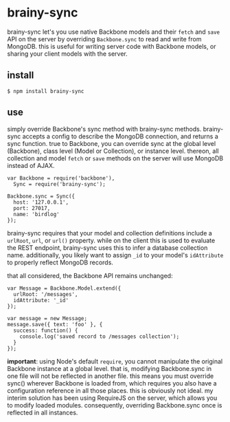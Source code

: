 # brainy-sync

brainy-sync let's you use native Backbone models and their `fetch` and `save` API on the server by overriding `Backbone.sync` to read and write from MongoDB. this is useful for writing server code with Backbone models, or sharing your client models with the server.

## install

```
$ npm install brainy-sync
```

## use 

simply override Backbone's sync method with brainy-sync methods. brainy-sync accepts a config to describe the MongoDB connection, and returns a sync function. true to Backbone, you can override sync at the global level (Backbone), class level (Model or Collection), or instance level. thereon, all collection and model `fetch` or `save` methods on the server will use MongoDB instead of AJAX.

```
var Backbone = require('backbone'),
  Sync = require('brainy-sync');

Backbone.sync = Sync({
  host: '127.0.0.1',
  port: 27017,
  name: 'birdlog'
});
```

brainy-sync requires that your model and collection definitions include a `urlRoot`, `url`, or `url()` property. while on the client this is used to evaluate the REST endpoint, brainy-sync uses this to infer a database collection name. additionally, you likely want to assign `_id` to your model's `idAttribute` to properly reflect MongoDB records.

that all considered, the Backbone API remains unchanged:

```
var Message = Backbone.Model.extend({
  urlRoot: '/messages',
  idAttribute: '_id'
});

var message = new Message;
message.save({ text: 'foo' }, {
  success: function() {
    console.log('saved record to /messages collection');
  }
});
```

**important**: using Node's default `require`, you cannot manipulate the original Backbone instance at a global level. that is, modifying Backbone.sync in one file will not be reflected in another file. this means you must override sync() wherever Backbone is loaded from, which requires you also have a configuration reference in all those places. this is obviously not ideal. my interim solution has been using RequireJS on the server, which allows you to modify loaded modules. consequently, overriding Backbone.sync once is reflected in all instances.